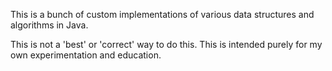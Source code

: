 This is a bunch of custom implementations of various data structures and algorithms in Java.

This is not a 'best' or 'correct' way to do this. This is intended purely for my own experimentation
and education. 
